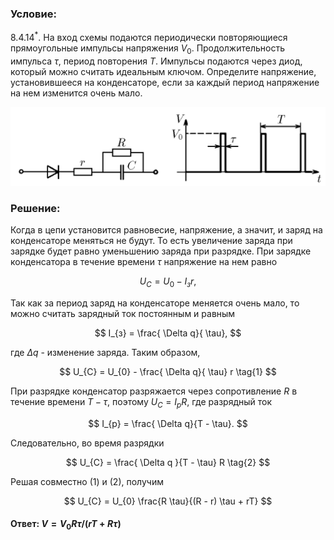 ###  Условие:

$8.4.14^*.$ На вход схемы подаются периодически повторяющиеся прямоугольные импульсы напряжения $V_0$. Продолжительность импульса $\tau$, период повторения $T$. Импульсы подаются через диод, который можно считать идеальным ключом. Определите напряжение, установившееся на конденсаторе, если за каждый период напряжение на нем изменится очень мало.

![К задаче $8.4.14$|1166x292, 65%](../../img/8.4.14/8.4.14.png)

###  Решение:

Когда в цепи установится равновесие, напряжение, а значит, и заряд на конденсаторе меняться не будут. То есть увеличение заряда при зарядке будет равно уменьшению заряда при разрядке. При зарядке конденсатора в течение времени $\tau$ напряжение на нем равно

$$
U_{C} = U_{0} - I_{з}r,
$$

Так как за период заряд на конденсаторе меняется очень мало, то можно считать зарядный ток постоянным и равным

$$
I_{з} = \frac{ \Delta q}{ \tau},
$$

где $\Delta q$ - изменение заряда. Таким образом,

$$
U_{C} = U_{0} - \frac{ \Delta q}{ \tau} r \tag{1}
$$

При разрядке конденсатор разряжается через сопротивление $R$ в течение времени $T−\tau$, поэтому $U_{C} = I_{p}R$, где разрядный ток

$$
I_{p} = \frac{ \Delta q}{T - \tau}.
$$

Следовательно, во время разрядки

$$
U_{C} = \frac{ \Delta q }{T - \tau} R \tag{2}
$$

Решая совместно $(1)$ и $(2)$, получим

$$
U_{C} = U_{0} \frac{R \tau}{(R - r) \tau + rT}
$$

#### Ответ: $V = V_0R\tau /(rT + R\tau )$
